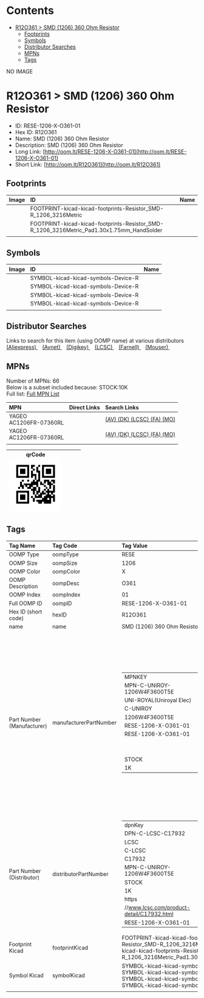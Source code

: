 



Contents
========

* [R12O361 > SMD (1206) 360 Ohm Resistor](#r12o361--smd-1206-360-ohm-resistor)
	* [Footprints](#footprints)
	* [Symbols](#symbols)
	* [Distributor Searches](#distributor-searches)
	* [MPNs](#mpns)
	* [Tags](#tags)
  
NO IMAGE  
# R12O361 > SMD (1206) 360 Ohm Resistor

- ID: RESE-1206-X-O361-01
- Hex ID: R12O361
- Name: SMD (1206) 360 Ohm Resistor
- Description: SMD (1206) 360 Ohm Resistor
- Long Link: [http://oom.lt/RESE-1206-X-O361-01](http://oom.lt/RESE-1206-X-O361-01)
- Short Link: [http://oom.lt/R12O361](http://oom.lt/R12O361)

## Footprints
  

|Image|ID|Name|
| :--- | :--- | :--- |
||FOOTPRINT-kicad-kicad-footprints-Resistor_SMD-R_1206_3216Metric||
||FOOTPRINT-kicad-kicad-footprints-Resistor_SMD-R_1206_3216Metric_Pad1.30x1.75mm_HandSolder||
||||

## Symbols
  

|Image|ID|Name|
| :--- | :--- | :--- |
|![]()|SYMBOL-kicad-kicad-symbols-Device-R||
|![]()|SYMBOL-kicad-kicad-symbols-Device-R||
|![]()|SYMBOL-kicad-kicad-symbols-Device-R||
|![]()|SYMBOL-kicad-kicad-symbols-Device-R||
||||

## Distributor Searches
  
Links to search for this item (using OOMP name) at various distributors  
[(Aliexpress) ](https://www.aliexpress.com/wholesale?SearchText=1117SMD+1206+360+Ohm+Resistor)&nbsp;&nbsp;&nbsp;[(Avnet) ](https://www.avnet.com/shop/us/search/SMD+1206+360+Ohm+Resistor)&nbsp;&nbsp;&nbsp;[(Digikey) ](https://www.digikey.co.uk/en/products/result?s=SMD+1206+360+Ohm+Resistor)&nbsp;&nbsp;&nbsp;[(LCSC) ](https://www.lcsc.com/search?q=SMD+1206+360+Ohm+Resistor)&nbsp;&nbsp;&nbsp;[(Farnell) ](https://uk.farnell.com/search?st=SMD+1206+360+Ohm+Resistor)&nbsp;&nbsp;&nbsp;[(Mouser) ](https://www.mouser.com/c/?q=SMD+1206+360+Ohm+Resistor)&nbsp;&nbsp;&nbsp;
## MPNs
  
Number of MPNs: 66<br>Below is a subset included because: STOCK:10K <br>Full list: [Full MPN List](MPNLIST.md)  

|MPN|Direct Links|Search Links|
| :--- | :--- | :--- |
|YAGEO<br>AC1206FR-07360RL||[(AV) ](https://www.avnet.com/shop/us/search/AC1206FR-07360RL)[(DK) ](https://www.digikey.co.uk/products/en?keywords=AC1206FR-07360RL)[(LCSC) ](https://www.lcsc.com/search?q=AC1206FR-07360RL)[(FA) ](https://uk.farnell.com/search?st=AC1206FR-07360RL)[(MO) ](https://www.mouser.com/c/?q=AC1206FR-07360RL)|
|YAGEO<br>AC1206FR-07360RL||[(AV) ](https://www.avnet.com/shop/us/search/AC1206FR-07360RL)[(DK) ](https://www.digikey.co.uk/products/en?keywords=AC1206FR-07360RL)[(LCSC) ](https://www.lcsc.com/search?q=AC1206FR-07360RL)[(FA) ](https://uk.farnell.com/search?st=AC1206FR-07360RL)[(MO) ](https://www.mouser.com/c/?q=AC1206FR-07360RL)|
||||
  

|qrCode<br>[![](https://raw.githubusercontent.com/oomlout/oomlout_OOMP_parts_V2/main/RESE/1206/X/O361/01/qrCode_140.png)](https://github.com/oomlout/oomlout_OOMP_parts_V2/tree/main/RESE/1206/X/O361/01/qrCode.png)||||
| :---: | :---: | :---: | :---: |

## Tags
  

|Tag Name|Tag Code|Tag Value|
| :--- | :--- | :--- |
|OOMP Type|oompType|RESE|
|OOMP Size|oompSize|1206|
|OOMP Color|oompColor|X|
|OOMP Description|oompDesc|O361|
|OOMP Index|oompIndex|01|
|Full OOMP ID|oompID|RESE-1206-X-O361-01|
|Hex ID (short code)|hexID|R12O361|
|name|name|SMD (1206) 360 Ohm Resistor|
|Part Number (Manufacturer)|manufacturerPartNumber|<table><tr><td>MPNKEY</td></tr><tr><td> MPN-C-UNIROY-1206W4F3600T5E</td><td> MANUFACTURER</td></tr><tr><td> UNI-ROYAL(Uniroyal Elec)</td><td> MANUCODE</td></tr><tr><td> C-UNIROY</td><td> MPN</td></tr><tr><td> 1206W4F3600T5E</td><td> OOMPIDPARTIAL</td></tr><tr><td> RESE-1206-X-O361-01</td><td> OOMPID</td></tr><tr><td> RESE-1206-X-O361-01</td><td> LINK</td></tr><tr><td> </td><td> DESCRIPTION</td></tr><tr><td> </td><td> TAGS</td></tr><tr><td> STOCK</td></tr><tr><td>1K</td></tr></table></td><td> <table><tr><td>MPNKEY</td></tr><tr><td> MPN-C-UNIROY-1206W4J0361T5E</td><td> MANUFACTURER</td></tr><tr><td> UNI-ROYAL(Uniroyal Elec)</td><td> MANUCODE</td></tr><tr><td> C-UNIROY</td><td> MPN</td></tr><tr><td> 1206W4J0361T5E</td><td> OOMPIDPARTIAL</td></tr><tr><td> RESE-1206-X-O361-01</td><td> OOMPID</td></tr><tr><td> RESE-1206-X-O361-01</td><td> LINK</td></tr><tr><td> </td><td> DESCRIPTION</td></tr><tr><td> </td><td> TAGS</td></tr><tr><td> STOCK</td></tr><tr><td>1K</td></tr></table></td><td> <table><tr><td>MPNKEY</td></tr><tr><td> MPN-C-LIZELE-CR1206J40361G</td><td> MANUFACTURER</td></tr><tr><td> LIZ Elec</td><td> MANUCODE</td></tr><tr><td> C-LIZELE</td><td> MPN</td></tr><tr><td> CR1206J40361G</td><td> OOMPIDPARTIAL</td></tr><tr><td> RESE-1206-X-O361-01</td><td> OOMPID</td></tr><tr><td> RESE-1206-X-O361-01</td><td> LINK</td></tr><tr><td> </td><td> DESCRIPTION</td></tr><tr><td> </td><td> TAGS</td></tr><tr><td> </td></tr></table></td><td> <table><tr><td>MPNKEY</td></tr><tr><td> MPN-C-RALEC-RTT063600FTP</td><td> MANUFACTURER</td></tr><tr><td> RALEC</td><td> MANUCODE</td></tr><tr><td> C-RALEC</td><td> MPN</td></tr><tr><td> RTT063600FTP</td><td> OOMPIDPARTIAL</td></tr><tr><td> RESE-1206-X-O361-01</td><td> OOMPID</td></tr><tr><td> RESE-1206-X-O361-01</td><td> LINK</td></tr><tr><td> </td><td> DESCRIPTION</td></tr><tr><td> </td><td> TAGS</td></tr><tr><td> </td></tr></table></td><td> <table><tr><td>MPNKEY</td></tr><tr><td> MPN-C-RALEC-RTT06361JTP</td><td> MANUFACTURER</td></tr><tr><td> RALEC</td><td> MANUCODE</td></tr><tr><td> C-RALEC</td><td> MPN</td></tr><tr><td> RTT06361JTP</td><td> OOMPIDPARTIAL</td></tr><tr><td> RESE-1206-X-O361-01</td><td> OOMPID</td></tr><tr><td> RESE-1206-X-O361-01</td><td> LINK</td></tr><tr><td> </td><td> DESCRIPTION</td></tr><tr><td> </td><td> TAGS</td></tr><tr><td> </td></tr></table></td><td> <table><tr><td>MPNKEY</td></tr><tr><td> MPN-C-YAGEO-RC1206FR-07360RL</td><td> MANUFACTURER</td></tr><tr><td> YAGEO</td><td> MANUCODE</td></tr><tr><td> C-YAGEO</td><td> MPN</td></tr><tr><td> RC1206FR-07360RL</td><td> OOMPIDPARTIAL</td></tr><tr><td> RESE-1206-X-O361-01</td><td> OOMPID</td></tr><tr><td> RESE-1206-X-O361-01</td><td> LINK</td></tr><tr><td> </td><td> DESCRIPTION</td></tr><tr><td> </td><td> TAGS</td></tr><tr><td> </td></tr></table></td><td> <table><tr><td>MPNKEY</td></tr><tr><td> MPN-C-WALSIN-WR12X3600FTL</td><td> MANUFACTURER</td></tr><tr><td> Walsin Tech Corp</td><td> MANUCODE</td></tr><tr><td> C-WALSIN</td><td> MPN</td></tr><tr><td> WR12X3600FTL</td><td> OOMPIDPARTIAL</td></tr><tr><td> RESE-1206-X-O361-01</td><td> OOMPID</td></tr><tr><td> RESE-1206-X-O361-01</td><td> LINK</td></tr><tr><td> </td><td> DESCRIPTION</td></tr><tr><td> </td><td> TAGS</td></tr><tr><td> </td></tr></table></td><td> <table><tr><td>MPNKEY</td></tr><tr><td> MPN-C-WALSIN-WR12X361JTL</td><td> MANUFACTURER</td></tr><tr><td> Walsin Tech Corp</td><td> MANUCODE</td></tr><tr><td> C-WALSIN</td><td> MPN</td></tr><tr><td> WR12X361JTL</td><td> OOMPIDPARTIAL</td></tr><tr><td> RESE-1206-X-O361-01</td><td> OOMPID</td></tr><tr><td> RESE-1206-X-O361-01</td><td> LINK</td></tr><tr><td> </td><td> DESCRIPTION</td></tr><tr><td> </td><td> TAGS</td></tr><tr><td> STOCK</td></tr><tr><td>1K</td></tr></table></td><td> <table><tr><td>MPNKEY</td></tr><tr><td> MPN-C-YAGEO-AC1206FR-07360RL</td><td> MANUFACTURER</td></tr><tr><td> YAGEO</td><td> MANUCODE</td></tr><tr><td> C-YAGEO</td><td> MPN</td></tr><tr><td> AC1206FR-07360RL</td><td> OOMPIDPARTIAL</td></tr><tr><td> RESE-1206-X-O361-01</td><td> OOMPID</td></tr><tr><td> RESE-1206-X-O361-01</td><td> LINK</td></tr><tr><td> </td><td> DESCRIPTION</td></tr><tr><td> </td><td> TAGS</td></tr><tr><td> STOCK</td></tr><tr><td>10K</td></tr></table></td><td> <table><tr><td>MPNKEY</td></tr><tr><td> MPN-C-YAGEO-AC1206JR-07360RL</td><td> MANUFACTURER</td></tr><tr><td> YAGEO</td><td> MANUCODE</td></tr><tr><td> C-YAGEO</td><td> MPN</td></tr><tr><td> AC1206JR-07360RL</td><td> OOMPIDPARTIAL</td></tr><tr><td> RESE-1206-X-O361-01</td><td> OOMPID</td></tr><tr><td> RESE-1206-X-O361-01</td><td> LINK</td></tr><tr><td> </td><td> DESCRIPTION</td></tr><tr><td> </td><td> TAGS</td></tr><tr><td> </td></tr></table></td><td> <table><tr><td>MPNKEY</td></tr><tr><td> MPN-C-YAGEO-RC1206JR-07360RL</td><td> MANUFACTURER</td></tr><tr><td> YAGEO</td><td> MANUCODE</td></tr><tr><td> C-YAGEO</td><td> MPN</td></tr><tr><td> RC1206JR-07360RL</td><td> OOMPIDPARTIAL</td></tr><tr><td> RESE-1206-X-O361-01</td><td> OOMPID</td></tr><tr><td> RESE-1206-X-O361-01</td><td> LINK</td></tr><tr><td> </td><td> DESCRIPTION</td></tr><tr><td> </td><td> TAGS</td></tr><tr><td> </td></tr></table></td><td> <table><tr><td>MPNKEY</td></tr><tr><td> MPN-C-FHGUAN-RS-06K3600FT</td><td> MANUFACTURER</td></tr><tr><td> FH (Guangdong Fenghua Advanced Tech)</td><td> MANUCODE</td></tr><tr><td> C-FHGUAN</td><td> MPN</td></tr><tr><td> RS-06K3600FT</td><td> OOMPIDPARTIAL</td></tr><tr><td> RESE-1206-X-O361-01</td><td> OOMPID</td></tr><tr><td> RESE-1206-X-O361-01</td><td> LINK</td></tr><tr><td> </td><td> DESCRIPTION</td></tr><tr><td> </td><td> TAGS</td></tr><tr><td> </td></tr></table></td><td> <table><tr><td>MPNKEY</td></tr><tr><td> MPN-C-FHGUAN-RS-06K361JT</td><td> MANUFACTURER</td></tr><tr><td> FH (Guangdong Fenghua Advanced Tech)</td><td> MANUCODE</td></tr><tr><td> C-FHGUAN</td><td> MPN</td></tr><tr><td> RS-06K361JT</td><td> OOMPIDPARTIAL</td></tr><tr><td> RESE-1206-X-O361-01</td><td> OOMPID</td></tr><tr><td> RESE-1206-X-O361-01</td><td> LINK</td></tr><tr><td> </td><td> DESCRIPTION</td></tr><tr><td> </td><td> TAGS</td></tr><tr><td> STOCK</td></tr><tr><td>1K</td></tr></table></td><td> <table><tr><td>MPNKEY</td></tr><tr><td> MPN-C-ROHMSE-MCR18EZPJ361</td><td> MANUFACTURER</td></tr><tr><td> ROHM Semicon</td><td> MANUCODE</td></tr><tr><td> C-ROHMSE</td><td> MPN</td></tr><tr><td> MCR18EZPJ361</td><td> OOMPIDPARTIAL</td></tr><tr><td> RESE-1206-X-O361-01</td><td> OOMPID</td></tr><tr><td> RESE-1206-X-O361-01</td><td> LINK</td></tr><tr><td> </td><td> DESCRIPTION</td></tr><tr><td> </td><td> TAGS</td></tr><tr><td> </td></tr></table></td><td> <table><tr><td>MPNKEY</td></tr><tr><td> MPN-C-RESIST-AECR1206F360RK9</td><td> MANUFACTURER</td></tr><tr><td> Resistor.Today</td><td> MANUCODE</td></tr><tr><td> C-RESIST</td><td> MPN</td></tr><tr><td> AECR1206F360RK9</td><td> OOMPIDPARTIAL</td></tr><tr><td> RESE-1206-X-O361-01</td><td> OOMPID</td></tr><tr><td> RESE-1206-X-O361-01</td><td> LINK</td></tr><tr><td> </td><td> DESCRIPTION</td></tr><tr><td> </td><td> TAGS</td></tr><tr><td> </td></tr></table></td><td> <table><tr><td>MPNKEY</td></tr><tr><td> MPN-C-TAITEC-RM12FTN3600</td><td> MANUFACTURER</td></tr><tr><td> TA-I Tech</td><td> MANUCODE</td></tr><tr><td> C-TAITEC</td><td> MPN</td></tr><tr><td> RM12FTN3600</td><td> OOMPIDPARTIAL</td></tr><tr><td> RESE-1206-X-O361-01</td><td> OOMPID</td></tr><tr><td> RESE-1206-X-O361-01</td><td> LINK</td></tr><tr><td> </td><td> DESCRIPTION</td></tr><tr><td> </td><td> TAGS</td></tr><tr><td> STOCK</td></tr><tr><td>1K</td></tr></table></td><td> <table><tr><td>MPNKEY</td></tr><tr><td> MPN-C-KOASPE-RK73H2BTTD3600F</td><td> MANUFACTURER</td></tr><tr><td> KOA Speer Elec</td><td> MANUCODE</td></tr><tr><td> C-KOASPE</td><td> MPN</td></tr><tr><td> RK73H2BTTD3600F</td><td> OOMPIDPARTIAL</td></tr><tr><td> RESE-1206-X-O361-01</td><td> OOMPID</td></tr><tr><td> RESE-1206-X-O361-01</td><td> LINK</td></tr><tr><td> </td><td> DESCRIPTION</td></tr><tr><td> </td><td> TAGS</td></tr><tr><td> </td></tr></table></td><td> <table><tr><td>MPNKEY</td></tr><tr><td> MPN-C-EVEROH-CR1206J360RP05Z</td><td> MANUFACTURER</td></tr><tr><td> Ever Ohms Tech</td><td> MANUCODE</td></tr><tr><td> C-EVEROH</td><td> MPN</td></tr><tr><td> CR1206J360RP05Z</td><td> OOMPIDPARTIAL</td></tr><tr><td> RESE-1206-X-O361-01</td><td> OOMPID</td></tr><tr><td> RESE-1206-X-O361-01</td><td> LINK</td></tr><tr><td> </td><td> DESCRIPTION</td></tr><tr><td> </td><td> TAGS</td></tr><tr><td> </td></tr></table></td><td> <table><tr><td>MPNKEY</td></tr><tr><td> MPN-C-UNIROY-AS0606J0361T5E</td><td> MANUFACTURER</td></tr><tr><td> UNI-ROYAL(Uniroyal Elec)</td><td> MANUCODE</td></tr><tr><td> C-UNIROY</td><td> MPN</td></tr><tr><td> AS0606J0361T5E</td><td> OOMPIDPARTIAL</td></tr><tr><td> RESE-1206-X-O361-01</td><td> OOMPID</td></tr><tr><td> RESE-1206-X-O361-01</td><td> LINK</td></tr><tr><td> </td><td> DESCRIPTION</td></tr><tr><td> </td><td> TAGS</td></tr><tr><td> </td></tr></table></td><td> <table><tr><td>MPNKEY</td></tr><tr><td> MPN-C-UNIROY-CQ06W4F3600T5E</td><td> MANUFACTURER</td></tr><tr><td> UNI-ROYAL(Uniroyal Elec)</td><td> MANUCODE</td></tr><tr><td> C-UNIROY</td><td> MPN</td></tr><tr><td> CQ06W4F3600T5E</td><td> OOMPIDPARTIAL</td></tr><tr><td> RESE-1206-X-O361-01</td><td> OOMPID</td></tr><tr><td> RESE-1206-X-O361-01</td><td> LINK</td></tr><tr><td> </td><td> DESCRIPTION</td></tr><tr><td> </td><td> TAGS</td></tr><tr><td> </td></tr></table></td><td> <table><tr><td>MPNKEY</td></tr><tr><td> MPN-C-PANASO-ERJ-U08F3600V</td><td> MANUFACTURER</td></tr><tr><td> PANASONIC</td><td> MANUCODE</td></tr><tr><td> C-PANASO</td><td> MPN</td></tr><tr><td> ERJ-U08F3600V</td><td> OOMPIDPARTIAL</td></tr><tr><td> RESE-1206-X-O361-01</td><td> OOMPID</td></tr><tr><td> RESE-1206-X-O361-01</td><td> LINK</td></tr><tr><td> </td><td> DESCRIPTION</td></tr><tr><td> </td><td> TAGS</td></tr><tr><td> </td></tr></table></td><td> <table><tr><td>MPNKEY</td></tr><tr><td> MPN-C-SUSUMU-HRG3216P-3600-D-T5</td><td> MANUFACTURER</td></tr><tr><td> SUSUMU</td><td> MANUCODE</td></tr><tr><td> C-SUSUMU</td><td> MPN</td></tr><tr><td> HRG3216P-3600-D-T5</td><td> OOMPIDPARTIAL</td></tr><tr><td> RESE-1206-X-O361-01</td><td> OOMPID</td></tr><tr><td> RESE-1206-X-O361-01</td><td> LINK</td></tr><tr><td> </td><td> DESCRIPTION</td></tr><tr><td> </td><td> TAGS</td></tr><tr><td> </td></tr></table></td><td> <table><tr><td>MPNKEY</td></tr><tr><td> MPN-C-SUSUMU-RG3216N-3600-B-T5</td><td> MANUFACTURER</td></tr><tr><td> SUSUMU</td><td> MANUCODE</td></tr><tr><td> C-SUSUMU</td><td> MPN</td></tr><tr><td> RG3216N-3600-B-T5</td><td> OOMPIDPARTIAL</td></tr><tr><td> RESE-1206-X-O361-01</td><td> OOMPID</td></tr><tr><td> RESE-1206-X-O361-01</td><td> LINK</td></tr><tr><td> </td><td> DESCRIPTION</td></tr><tr><td> </td><td> TAGS</td></tr><tr><td> </td></tr></table></td><td> <table><tr><td>MPNKEY</td></tr><tr><td> MPN-C-VISHAY-TNPW1206360RBEEN</td><td> MANUFACTURER</td></tr><tr><td> Vishay Intertech</td><td> MANUCODE</td></tr><tr><td> C-VISHAY</td><td> MPN</td></tr><tr><td> TNPW1206360RBEEN</td><td> OOMPIDPARTIAL</td></tr><tr><td> RESE-1206-X-O361-01</td><td> OOMPID</td></tr><tr><td> RESE-1206-X-O361-01</td><td> LINK</td></tr><tr><td> </td><td> DESCRIPTION</td></tr><tr><td> </td><td> TAGS</td></tr><tr><td> </td></tr></table></td><td> <table><tr><td>MPNKEY</td></tr><tr><td> MPN-C-PANASO-ERA-8AEB361V</td><td> MANUFACTURER</td></tr><tr><td> PANASONIC</td><td> MANUCODE</td></tr><tr><td> C-PANASO</td><td> MPN</td></tr><tr><td> ERA-8AEB361V</td><td> OOMPIDPARTIAL</td></tr><tr><td> RESE-1206-X-O361-01</td><td> OOMPID</td></tr><tr><td> RESE-1206-X-O361-01</td><td> LINK</td></tr><tr><td> </td><td> DESCRIPTION</td></tr><tr><td> </td><td> TAGS</td></tr><tr><td> </td></tr></table></td><td> <table><tr><td>MPNKEY</td></tr><tr><td> MPN-C-PANASO-ERJP08J361V</td><td> MANUFACTURER</td></tr><tr><td> PANASONIC</td><td> MANUCODE</td></tr><tr><td> C-PANASO</td><td> MPN</td></tr><tr><td> ERJP08J361V</td><td> OOMPIDPARTIAL</td></tr><tr><td> RESE-1206-X-O361-01</td><td> OOMPID</td></tr><tr><td> RESE-1206-X-O361-01</td><td> LINK</td></tr><tr><td> </td><td> DESCRIPTION</td></tr><tr><td> </td><td> TAGS</td></tr><tr><td> </td></tr></table></td><td> <table><tr><td>MPNKEY</td></tr><tr><td> MPN-C-ROHMSE-KTR18EZPF3600</td><td> MANUFACTURER</td></tr><tr><td> ROHM Semicon</td><td> MANUCODE</td></tr><tr><td> C-ROHMSE</td><td> MPN</td></tr><tr><td> KTR18EZPF3600</td><td> OOMPIDPARTIAL</td></tr><tr><td> RESE-1206-X-O361-01</td><td> OOMPID</td></tr><tr><td> RESE-1206-X-O361-01</td><td> LINK</td></tr><tr><td> </td><td> DESCRIPTION</td></tr><tr><td> </td><td> TAGS</td></tr><tr><td> </td></tr></table></td><td> <table><tr><td>MPNKEY</td></tr><tr><td> MPN-C-VISHAY-CRCW1206360RFKEAHP</td><td> MANUFACTURER</td></tr><tr><td> Vishay Intertech</td><td> MANUCODE</td></tr><tr><td> C-VISHAY</td><td> MPN</td></tr><tr><td> CRCW1206360RFKEAHP</td><td> OOMPIDPARTIAL</td></tr><tr><td> RESE-1206-X-O361-01</td><td> OOMPID</td></tr><tr><td> RESE-1206-X-O361-01</td><td> LINK</td></tr><tr><td> </td><td> DESCRIPTION</td></tr><tr><td> </td><td> TAGS</td></tr><tr><td> </td></tr></table></td><td> <table><tr><td>MPNKEY</td></tr><tr><td> MPN-C-TECONN-CRG1206F360R</td><td> MANUFACTURER</td></tr><tr><td> TE Connectivity</td><td> MANUCODE</td></tr><tr><td> C-TECONN</td><td> MPN</td></tr><tr><td> CRG1206F360R</td><td> OOMPIDPARTIAL</td></tr><tr><td> RESE-1206-X-O361-01</td><td> OOMPID</td></tr><tr><td> RESE-1206-X-O361-01</td><td> LINK</td></tr><tr><td> </td><td> DESCRIPTION</td></tr><tr><td> </td><td> TAGS</td></tr><tr><td> </td></tr></table></td><td> <table><tr><td>MPNKEY</td></tr><tr><td> MPN-C-TECONN-CRGH1206J360R</td><td> MANUFACTURER</td></tr><tr><td> TE Connectivity</td><td> MANUCODE</td></tr><tr><td> C-TECONN</td><td> MPN</td></tr><tr><td> CRGH1206J360R</td><td> OOMPIDPARTIAL</td></tr><tr><td> RESE-1206-X-O361-01</td><td> OOMPID</td></tr><tr><td> RESE-1206-X-O361-01</td><td> LINK</td></tr><tr><td> </td><td> DESCRIPTION</td></tr><tr><td> </td><td> TAGS</td></tr><tr><td> </td></tr></table></td><td> <table><tr><td>MPNKEY</td></tr><tr><td> MPN-C-ROHMSE-KTR18EZPJ361</td><td> MANUFACTURER</td></tr><tr><td> ROHM Semicon</td><td> MANUCODE</td></tr><tr><td> C-ROHMSE</td><td> MPN</td></tr><tr><td> KTR18EZPJ361</td><td> OOMPIDPARTIAL</td></tr><tr><td> RESE-1206-X-O361-01</td><td> OOMPID</td></tr><tr><td> RESE-1206-X-O361-01</td><td> LINK</td></tr><tr><td> </td><td> DESCRIPTION</td></tr><tr><td> </td><td> TAGS</td></tr><tr><td> </td></tr></table></td><td> <table><tr><td>MPNKEY</td></tr><tr><td> MPN-C-YAGEO-RT1206FRD07360RL</td><td> MANUFACTURER</td></tr><tr><td> YAGEO</td><td> MANUCODE</td></tr><tr><td> C-YAGEO</td><td> MPN</td></tr><tr><td> RT1206FRD07360RL</td><td> OOMPIDPARTIAL</td></tr><tr><td> RESE-1206-X-O361-01</td><td> OOMPID</td></tr><tr><td> RESE-1206-X-O361-01</td><td> LINK</td></tr><tr><td> </td><td> DESCRIPTION</td></tr><tr><td> </td><td> TAGS</td></tr><tr><td> </td></tr></table></td><td> <table><tr><td>MPNKEY</td></tr><tr><td> MPN-C-PANASO-ERJ-S08J361V</td><td> MANUFACTURER</td></tr><tr><td> PANASONIC</td><td> MANUCODE</td></tr><tr><td> C-PANASO</td><td> MPN</td></tr><tr><td> ERJ-S08J361V</td><td> OOMPIDPARTIAL</td></tr><tr><td> RESE-1206-X-O361-01</td><td> OOMPID</td></tr><tr><td> RESE-1206-X-O361-01</td><td> LINK</td></tr><tr><td> </td><td> DESCRIPTION</td></tr><tr><td> </td><td> TAGS</td></tr><tr><td> </td></tr></table></td><td> <table><tr><td>MPNKEY</td></tr><tr><td> MPN-C-UNIROY-1206W4F3600T5E</td><td> MANUFACTURER</td></tr><tr><td> UNI-ROYAL(Uniroyal Elec)</td><td> MANUCODE</td></tr><tr><td> C-UNIROY</td><td> MPN</td></tr><tr><td> 1206W4F3600T5E</td><td> OOMPIDPARTIAL</td></tr><tr><td> RESE-1206-X-O361-01</td><td> OOMPID</td></tr><tr><td> RESE-1206-X-O361-01</td><td> LINK</td></tr><tr><td> </td><td> DESCRIPTION</td></tr><tr><td> </td><td> TAGS</td></tr><tr><td> STOCK</td></tr><tr><td>1K</td></tr></table></td><td> <table><tr><td>MPNKEY</td></tr><tr><td> MPN-C-UNIROY-1206W4J0361T5E</td><td> MANUFACTURER</td></tr><tr><td> UNI-ROYAL(Uniroyal Elec)</td><td> MANUCODE</td></tr><tr><td> C-UNIROY</td><td> MPN</td></tr><tr><td> 1206W4J0361T5E</td><td> OOMPIDPARTIAL</td></tr><tr><td> RESE-1206-X-O361-01</td><td> OOMPID</td></tr><tr><td> RESE-1206-X-O361-01</td><td> LINK</td></tr><tr><td> </td><td> DESCRIPTION</td></tr><tr><td> </td><td> TAGS</td></tr><tr><td> STOCK</td></tr><tr><td>1K</td></tr></table></td><td> <table><tr><td>MPNKEY</td></tr><tr><td> MPN-C-LIZELE-CR1206J40361G</td><td> MANUFACTURER</td></tr><tr><td> LIZ Elec</td><td> MANUCODE</td></tr><tr><td> C-LIZELE</td><td> MPN</td></tr><tr><td> CR1206J40361G</td><td> OOMPIDPARTIAL</td></tr><tr><td> RESE-1206-X-O361-01</td><td> OOMPID</td></tr><tr><td> RESE-1206-X-O361-01</td><td> LINK</td></tr><tr><td> </td><td> DESCRIPTION</td></tr><tr><td> </td><td> TAGS</td></tr><tr><td> </td></tr></table></td><td> <table><tr><td>MPNKEY</td></tr><tr><td> MPN-C-RALEC-RTT063600FTP</td><td> MANUFACTURER</td></tr><tr><td> RALEC</td><td> MANUCODE</td></tr><tr><td> C-RALEC</td><td> MPN</td></tr><tr><td> RTT063600FTP</td><td> OOMPIDPARTIAL</td></tr><tr><td> RESE-1206-X-O361-01</td><td> OOMPID</td></tr><tr><td> RESE-1206-X-O361-01</td><td> LINK</td></tr><tr><td> </td><td> DESCRIPTION</td></tr><tr><td> </td><td> TAGS</td></tr><tr><td> </td></tr></table></td><td> <table><tr><td>MPNKEY</td></tr><tr><td> MPN-C-RALEC-RTT06361JTP</td><td> MANUFACTURER</td></tr><tr><td> RALEC</td><td> MANUCODE</td></tr><tr><td> C-RALEC</td><td> MPN</td></tr><tr><td> RTT06361JTP</td><td> OOMPIDPARTIAL</td></tr><tr><td> RESE-1206-X-O361-01</td><td> OOMPID</td></tr><tr><td> RESE-1206-X-O361-01</td><td> LINK</td></tr><tr><td> </td><td> DESCRIPTION</td></tr><tr><td> </td><td> TAGS</td></tr><tr><td> </td></tr></table></td><td> <table><tr><td>MPNKEY</td></tr><tr><td> MPN-C-YAGEO-RC1206FR-07360RL</td><td> MANUFACTURER</td></tr><tr><td> YAGEO</td><td> MANUCODE</td></tr><tr><td> C-YAGEO</td><td> MPN</td></tr><tr><td> RC1206FR-07360RL</td><td> OOMPIDPARTIAL</td></tr><tr><td> RESE-1206-X-O361-01</td><td> OOMPID</td></tr><tr><td> RESE-1206-X-O361-01</td><td> LINK</td></tr><tr><td> </td><td> DESCRIPTION</td></tr><tr><td> </td><td> TAGS</td></tr><tr><td> </td></tr></table></td><td> <table><tr><td>MPNKEY</td></tr><tr><td> MPN-C-WALSIN-WR12X3600FTL</td><td> MANUFACTURER</td></tr><tr><td> Walsin Tech Corp</td><td> MANUCODE</td></tr><tr><td> C-WALSIN</td><td> MPN</td></tr><tr><td> WR12X3600FTL</td><td> OOMPIDPARTIAL</td></tr><tr><td> RESE-1206-X-O361-01</td><td> OOMPID</td></tr><tr><td> RESE-1206-X-O361-01</td><td> LINK</td></tr><tr><td> </td><td> DESCRIPTION</td></tr><tr><td> </td><td> TAGS</td></tr><tr><td> </td></tr></table></td><td> <table><tr><td>MPNKEY</td></tr><tr><td> MPN-C-WALSIN-WR12X361JTL</td><td> MANUFACTURER</td></tr><tr><td> Walsin Tech Corp</td><td> MANUCODE</td></tr><tr><td> C-WALSIN</td><td> MPN</td></tr><tr><td> WR12X361JTL</td><td> OOMPIDPARTIAL</td></tr><tr><td> RESE-1206-X-O361-01</td><td> OOMPID</td></tr><tr><td> RESE-1206-X-O361-01</td><td> LINK</td></tr><tr><td> </td><td> DESCRIPTION</td></tr><tr><td> </td><td> TAGS</td></tr><tr><td> STOCK</td></tr><tr><td>1K</td></tr></table></td><td> <table><tr><td>MPNKEY</td></tr><tr><td> MPN-C-YAGEO-AC1206FR-07360RL</td><td> MANUFACTURER</td></tr><tr><td> YAGEO</td><td> MANUCODE</td></tr><tr><td> C-YAGEO</td><td> MPN</td></tr><tr><td> AC1206FR-07360RL</td><td> OOMPIDPARTIAL</td></tr><tr><td> RESE-1206-X-O361-01</td><td> OOMPID</td></tr><tr><td> RESE-1206-X-O361-01</td><td> LINK</td></tr><tr><td> </td><td> DESCRIPTION</td></tr><tr><td> </td><td> TAGS</td></tr><tr><td> STOCK</td></tr><tr><td>10K</td></tr></table></td><td> <table><tr><td>MPNKEY</td></tr><tr><td> MPN-C-YAGEO-AC1206JR-07360RL</td><td> MANUFACTURER</td></tr><tr><td> YAGEO</td><td> MANUCODE</td></tr><tr><td> C-YAGEO</td><td> MPN</td></tr><tr><td> AC1206JR-07360RL</td><td> OOMPIDPARTIAL</td></tr><tr><td> RESE-1206-X-O361-01</td><td> OOMPID</td></tr><tr><td> RESE-1206-X-O361-01</td><td> LINK</td></tr><tr><td> </td><td> DESCRIPTION</td></tr><tr><td> </td><td> TAGS</td></tr><tr><td> </td></tr></table></td><td> <table><tr><td>MPNKEY</td></tr><tr><td> MPN-C-YAGEO-RC1206JR-07360RL</td><td> MANUFACTURER</td></tr><tr><td> YAGEO</td><td> MANUCODE</td></tr><tr><td> C-YAGEO</td><td> MPN</td></tr><tr><td> RC1206JR-07360RL</td><td> OOMPIDPARTIAL</td></tr><tr><td> RESE-1206-X-O361-01</td><td> OOMPID</td></tr><tr><td> RESE-1206-X-O361-01</td><td> LINK</td></tr><tr><td> </td><td> DESCRIPTION</td></tr><tr><td> </td><td> TAGS</td></tr><tr><td> </td></tr></table></td><td> <table><tr><td>MPNKEY</td></tr><tr><td> MPN-C-FHGUAN-RS-06K3600FT</td><td> MANUFACTURER</td></tr><tr><td> FH (Guangdong Fenghua Advanced Tech)</td><td> MANUCODE</td></tr><tr><td> C-FHGUAN</td><td> MPN</td></tr><tr><td> RS-06K3600FT</td><td> OOMPIDPARTIAL</td></tr><tr><td> RESE-1206-X-O361-01</td><td> OOMPID</td></tr><tr><td> RESE-1206-X-O361-01</td><td> LINK</td></tr><tr><td> </td><td> DESCRIPTION</td></tr><tr><td> </td><td> TAGS</td></tr><tr><td> </td></tr></table></td><td> <table><tr><td>MPNKEY</td></tr><tr><td> MPN-C-FHGUAN-RS-06K361JT</td><td> MANUFACTURER</td></tr><tr><td> FH (Guangdong Fenghua Advanced Tech)</td><td> MANUCODE</td></tr><tr><td> C-FHGUAN</td><td> MPN</td></tr><tr><td> RS-06K361JT</td><td> OOMPIDPARTIAL</td></tr><tr><td> RESE-1206-X-O361-01</td><td> OOMPID</td></tr><tr><td> RESE-1206-X-O361-01</td><td> LINK</td></tr><tr><td> </td><td> DESCRIPTION</td></tr><tr><td> </td><td> TAGS</td></tr><tr><td> STOCK</td></tr><tr><td>1K</td></tr></table></td><td> <table><tr><td>MPNKEY</td></tr><tr><td> MPN-C-ROHMSE-MCR18EZPJ361</td><td> MANUFACTURER</td></tr><tr><td> ROHM Semicon</td><td> MANUCODE</td></tr><tr><td> C-ROHMSE</td><td> MPN</td></tr><tr><td> MCR18EZPJ361</td><td> OOMPIDPARTIAL</td></tr><tr><td> RESE-1206-X-O361-01</td><td> OOMPID</td></tr><tr><td> RESE-1206-X-O361-01</td><td> LINK</td></tr><tr><td> </td><td> DESCRIPTION</td></tr><tr><td> </td><td> TAGS</td></tr><tr><td> </td></tr></table></td><td> <table><tr><td>MPNKEY</td></tr><tr><td> MPN-C-RESIST-AECR1206F360RK9</td><td> MANUFACTURER</td></tr><tr><td> Resistor.Today</td><td> MANUCODE</td></tr><tr><td> C-RESIST</td><td> MPN</td></tr><tr><td> AECR1206F360RK9</td><td> OOMPIDPARTIAL</td></tr><tr><td> RESE-1206-X-O361-01</td><td> OOMPID</td></tr><tr><td> RESE-1206-X-O361-01</td><td> LINK</td></tr><tr><td> </td><td> DESCRIPTION</td></tr><tr><td> </td><td> TAGS</td></tr><tr><td> </td></tr></table></td><td> <table><tr><td>MPNKEY</td></tr><tr><td> MPN-C-TAITEC-RM12FTN3600</td><td> MANUFACTURER</td></tr><tr><td> TA-I Tech</td><td> MANUCODE</td></tr><tr><td> C-TAITEC</td><td> MPN</td></tr><tr><td> RM12FTN3600</td><td> OOMPIDPARTIAL</td></tr><tr><td> RESE-1206-X-O361-01</td><td> OOMPID</td></tr><tr><td> RESE-1206-X-O361-01</td><td> LINK</td></tr><tr><td> </td><td> DESCRIPTION</td></tr><tr><td> </td><td> TAGS</td></tr><tr><td> STOCK</td></tr><tr><td>1K</td></tr></table></td><td> <table><tr><td>MPNKEY</td></tr><tr><td> MPN-C-KOASPE-RK73H2BTTD3600F</td><td> MANUFACTURER</td></tr><tr><td> KOA Speer Elec</td><td> MANUCODE</td></tr><tr><td> C-KOASPE</td><td> MPN</td></tr><tr><td> RK73H2BTTD3600F</td><td> OOMPIDPARTIAL</td></tr><tr><td> RESE-1206-X-O361-01</td><td> OOMPID</td></tr><tr><td> RESE-1206-X-O361-01</td><td> LINK</td></tr><tr><td> </td><td> DESCRIPTION</td></tr><tr><td> </td><td> TAGS</td></tr><tr><td> </td></tr></table></td><td> <table><tr><td>MPNKEY</td></tr><tr><td> MPN-C-EVEROH-CR1206J360RP05Z</td><td> MANUFACTURER</td></tr><tr><td> Ever Ohms Tech</td><td> MANUCODE</td></tr><tr><td> C-EVEROH</td><td> MPN</td></tr><tr><td> CR1206J360RP05Z</td><td> OOMPIDPARTIAL</td></tr><tr><td> RESE-1206-X-O361-01</td><td> OOMPID</td></tr><tr><td> RESE-1206-X-O361-01</td><td> LINK</td></tr><tr><td> </td><td> DESCRIPTION</td></tr><tr><td> </td><td> TAGS</td></tr><tr><td> </td></tr></table></td><td> <table><tr><td>MPNKEY</td></tr><tr><td> MPN-C-UNIROY-AS0606J0361T5E</td><td> MANUFACTURER</td></tr><tr><td> UNI-ROYAL(Uniroyal Elec)</td><td> MANUCODE</td></tr><tr><td> C-UNIROY</td><td> MPN</td></tr><tr><td> AS0606J0361T5E</td><td> OOMPIDPARTIAL</td></tr><tr><td> RESE-1206-X-O361-01</td><td> OOMPID</td></tr><tr><td> RESE-1206-X-O361-01</td><td> LINK</td></tr><tr><td> </td><td> DESCRIPTION</td></tr><tr><td> </td><td> TAGS</td></tr><tr><td> </td></tr></table></td><td> <table><tr><td>MPNKEY</td></tr><tr><td> MPN-C-UNIROY-CQ06W4F3600T5E</td><td> MANUFACTURER</td></tr><tr><td> UNI-ROYAL(Uniroyal Elec)</td><td> MANUCODE</td></tr><tr><td> C-UNIROY</td><td> MPN</td></tr><tr><td> CQ06W4F3600T5E</td><td> OOMPIDPARTIAL</td></tr><tr><td> RESE-1206-X-O361-01</td><td> OOMPID</td></tr><tr><td> RESE-1206-X-O361-01</td><td> LINK</td></tr><tr><td> </td><td> DESCRIPTION</td></tr><tr><td> </td><td> TAGS</td></tr><tr><td> </td></tr></table></td><td> <table><tr><td>MPNKEY</td></tr><tr><td> MPN-C-PANASO-ERJ-U08F3600V</td><td> MANUFACTURER</td></tr><tr><td> PANASONIC</td><td> MANUCODE</td></tr><tr><td> C-PANASO</td><td> MPN</td></tr><tr><td> ERJ-U08F3600V</td><td> OOMPIDPARTIAL</td></tr><tr><td> RESE-1206-X-O361-01</td><td> OOMPID</td></tr><tr><td> RESE-1206-X-O361-01</td><td> LINK</td></tr><tr><td> </td><td> DESCRIPTION</td></tr><tr><td> </td><td> TAGS</td></tr><tr><td> </td></tr></table></td><td> <table><tr><td>MPNKEY</td></tr><tr><td> MPN-C-SUSUMU-HRG3216P-3600-D-T5</td><td> MANUFACTURER</td></tr><tr><td> SUSUMU</td><td> MANUCODE</td></tr><tr><td> C-SUSUMU</td><td> MPN</td></tr><tr><td> HRG3216P-3600-D-T5</td><td> OOMPIDPARTIAL</td></tr><tr><td> RESE-1206-X-O361-01</td><td> OOMPID</td></tr><tr><td> RESE-1206-X-O361-01</td><td> LINK</td></tr><tr><td> </td><td> DESCRIPTION</td></tr><tr><td> </td><td> TAGS</td></tr><tr><td> </td></tr></table></td><td> <table><tr><td>MPNKEY</td></tr><tr><td> MPN-C-SUSUMU-RG3216N-3600-B-T5</td><td> MANUFACTURER</td></tr><tr><td> SUSUMU</td><td> MANUCODE</td></tr><tr><td> C-SUSUMU</td><td> MPN</td></tr><tr><td> RG3216N-3600-B-T5</td><td> OOMPIDPARTIAL</td></tr><tr><td> RESE-1206-X-O361-01</td><td> OOMPID</td></tr><tr><td> RESE-1206-X-O361-01</td><td> LINK</td></tr><tr><td> </td><td> DESCRIPTION</td></tr><tr><td> </td><td> TAGS</td></tr><tr><td> </td></tr></table></td><td> <table><tr><td>MPNKEY</td></tr><tr><td> MPN-C-VISHAY-TNPW1206360RBEEN</td><td> MANUFACTURER</td></tr><tr><td> Vishay Intertech</td><td> MANUCODE</td></tr><tr><td> C-VISHAY</td><td> MPN</td></tr><tr><td> TNPW1206360RBEEN</td><td> OOMPIDPARTIAL</td></tr><tr><td> RESE-1206-X-O361-01</td><td> OOMPID</td></tr><tr><td> RESE-1206-X-O361-01</td><td> LINK</td></tr><tr><td> </td><td> DESCRIPTION</td></tr><tr><td> </td><td> TAGS</td></tr><tr><td> </td></tr></table></td><td> <table><tr><td>MPNKEY</td></tr><tr><td> MPN-C-PANASO-ERA-8AEB361V</td><td> MANUFACTURER</td></tr><tr><td> PANASONIC</td><td> MANUCODE</td></tr><tr><td> C-PANASO</td><td> MPN</td></tr><tr><td> ERA-8AEB361V</td><td> OOMPIDPARTIAL</td></tr><tr><td> RESE-1206-X-O361-01</td><td> OOMPID</td></tr><tr><td> RESE-1206-X-O361-01</td><td> LINK</td></tr><tr><td> </td><td> DESCRIPTION</td></tr><tr><td> </td><td> TAGS</td></tr><tr><td> </td></tr></table></td><td> <table><tr><td>MPNKEY</td></tr><tr><td> MPN-C-PANASO-ERJP08J361V</td><td> MANUFACTURER</td></tr><tr><td> PANASONIC</td><td> MANUCODE</td></tr><tr><td> C-PANASO</td><td> MPN</td></tr><tr><td> ERJP08J361V</td><td> OOMPIDPARTIAL</td></tr><tr><td> RESE-1206-X-O361-01</td><td> OOMPID</td></tr><tr><td> RESE-1206-X-O361-01</td><td> LINK</td></tr><tr><td> </td><td> DESCRIPTION</td></tr><tr><td> </td><td> TAGS</td></tr><tr><td> </td></tr></table></td><td> <table><tr><td>MPNKEY</td></tr><tr><td> MPN-C-ROHMSE-KTR18EZPF3600</td><td> MANUFACTURER</td></tr><tr><td> ROHM Semicon</td><td> MANUCODE</td></tr><tr><td> C-ROHMSE</td><td> MPN</td></tr><tr><td> KTR18EZPF3600</td><td> OOMPIDPARTIAL</td></tr><tr><td> RESE-1206-X-O361-01</td><td> OOMPID</td></tr><tr><td> RESE-1206-X-O361-01</td><td> LINK</td></tr><tr><td> </td><td> DESCRIPTION</td></tr><tr><td> </td><td> TAGS</td></tr><tr><td> </td></tr></table></td><td> <table><tr><td>MPNKEY</td></tr><tr><td> MPN-C-VISHAY-CRCW1206360RFKEAHP</td><td> MANUFACTURER</td></tr><tr><td> Vishay Intertech</td><td> MANUCODE</td></tr><tr><td> C-VISHAY</td><td> MPN</td></tr><tr><td> CRCW1206360RFKEAHP</td><td> OOMPIDPARTIAL</td></tr><tr><td> RESE-1206-X-O361-01</td><td> OOMPID</td></tr><tr><td> RESE-1206-X-O361-01</td><td> LINK</td></tr><tr><td> </td><td> DESCRIPTION</td></tr><tr><td> </td><td> TAGS</td></tr><tr><td> </td></tr></table></td><td> <table><tr><td>MPNKEY</td></tr><tr><td> MPN-C-TECONN-CRG1206F360R</td><td> MANUFACTURER</td></tr><tr><td> TE Connectivity</td><td> MANUCODE</td></tr><tr><td> C-TECONN</td><td> MPN</td></tr><tr><td> CRG1206F360R</td><td> OOMPIDPARTIAL</td></tr><tr><td> RESE-1206-X-O361-01</td><td> OOMPID</td></tr><tr><td> RESE-1206-X-O361-01</td><td> LINK</td></tr><tr><td> </td><td> DESCRIPTION</td></tr><tr><td> </td><td> TAGS</td></tr><tr><td> </td></tr></table></td><td> <table><tr><td>MPNKEY</td></tr><tr><td> MPN-C-TECONN-CRGH1206J360R</td><td> MANUFACTURER</td></tr><tr><td> TE Connectivity</td><td> MANUCODE</td></tr><tr><td> C-TECONN</td><td> MPN</td></tr><tr><td> CRGH1206J360R</td><td> OOMPIDPARTIAL</td></tr><tr><td> RESE-1206-X-O361-01</td><td> OOMPID</td></tr><tr><td> RESE-1206-X-O361-01</td><td> LINK</td></tr><tr><td> </td><td> DESCRIPTION</td></tr><tr><td> </td><td> TAGS</td></tr><tr><td> </td></tr></table></td><td> <table><tr><td>MPNKEY</td></tr><tr><td> MPN-C-ROHMSE-KTR18EZPJ361</td><td> MANUFACTURER</td></tr><tr><td> ROHM Semicon</td><td> MANUCODE</td></tr><tr><td> C-ROHMSE</td><td> MPN</td></tr><tr><td> KTR18EZPJ361</td><td> OOMPIDPARTIAL</td></tr><tr><td> RESE-1206-X-O361-01</td><td> OOMPID</td></tr><tr><td> RESE-1206-X-O361-01</td><td> LINK</td></tr><tr><td> </td><td> DESCRIPTION</td></tr><tr><td> </td><td> TAGS</td></tr><tr><td> </td></tr></table></td><td> <table><tr><td>MPNKEY</td></tr><tr><td> MPN-C-YAGEO-RT1206FRD07360RL</td><td> MANUFACTURER</td></tr><tr><td> YAGEO</td><td> MANUCODE</td></tr><tr><td> C-YAGEO</td><td> MPN</td></tr><tr><td> RT1206FRD07360RL</td><td> OOMPIDPARTIAL</td></tr><tr><td> RESE-1206-X-O361-01</td><td> OOMPID</td></tr><tr><td> RESE-1206-X-O361-01</td><td> LINK</td></tr><tr><td> </td><td> DESCRIPTION</td></tr><tr><td> </td><td> TAGS</td></tr><tr><td> </td></tr></table></td><td> <table><tr><td>MPNKEY</td></tr><tr><td> MPN-C-PANASO-ERJ-S08J361V</td><td> MANUFACTURER</td></tr><tr><td> PANASONIC</td><td> MANUCODE</td></tr><tr><td> C-PANASO</td><td> MPN</td></tr><tr><td> ERJ-S08J361V</td><td> OOMPIDPARTIAL</td></tr><tr><td> RESE-1206-X-O361-01</td><td> OOMPID</td></tr><tr><td> RESE-1206-X-O361-01</td><td> LINK</td></tr><tr><td> </td><td> DESCRIPTION</td></tr><tr><td> </td><td> TAGS</td></tr><tr><td> </td></tr></table>|
|Part Number (Distributor)|distributorPartNumber|<table><tr><td>dpnKey</td></tr><tr><td> DPN-C-LCSC-C17932</td><td> DISTRIBUTOR</td></tr><tr><td> LCSC</td><td> DISTRCODE</td></tr><tr><td> C-LCSC</td><td> DPN</td></tr><tr><td> C17932</td><td> MPN</td></tr><tr><td> MPN-C-UNIROY-1206W4F3600T5E</td><td> TAGS</td></tr><tr><td> STOCK</td></tr><tr><td>1K</td><td> LINK</td></tr><tr><td> https</td></tr><tr><td>//www.lcsc.com/product-detail/C17932.html</td><td> OOMPID</td></tr><tr><td> RESE-1206-X-O361-01</td></tr></table></td><td> <table><tr><td>dpnKey</td></tr><tr><td> DPN-C-LCSC-C25376</td><td> DISTRIBUTOR</td></tr><tr><td> LCSC</td><td> DISTRCODE</td></tr><tr><td> C-LCSC</td><td> DPN</td></tr><tr><td> C25376</td><td> MPN</td></tr><tr><td> MPN-C-UNIROY-1206W4J0361T5E</td><td> TAGS</td></tr><tr><td> STOCK</td></tr><tr><td>1K</td><td> LINK</td></tr><tr><td> https</td></tr><tr><td>//www.lcsc.com/product-detail/C25376.html</td><td> OOMPID</td></tr><tr><td> RESE-1206-X-O361-01</td></tr></table></td><td> <table><tr><td>dpnKey</td></tr><tr><td> DPN-C-LCSC-C102339</td><td> DISTRIBUTOR</td></tr><tr><td> LCSC</td><td> DISTRCODE</td></tr><tr><td> C-LCSC</td><td> DPN</td></tr><tr><td> C102339</td><td> MPN</td></tr><tr><td> MPN-C-LIZELE-CR1206J40361G</td><td> TAGS</td></tr><tr><td> </td><td> LINK</td></tr><tr><td> https</td></tr><tr><td>//www.lcsc.com/product-detail/C102339.html</td><td> OOMPID</td></tr><tr><td> RESE-1206-X-O361-01</td></tr></table></td><td> <table><tr><td>dpnKey</td></tr><tr><td> DPN-C-LCSC-C104779</td><td> DISTRIBUTOR</td></tr><tr><td> LCSC</td><td> DISTRCODE</td></tr><tr><td> C-LCSC</td><td> DPN</td></tr><tr><td> C104779</td><td> MPN</td></tr><tr><td> MPN-C-RALEC-RTT063600FTP</td><td> TAGS</td></tr><tr><td> </td><td> LINK</td></tr><tr><td> https</td></tr><tr><td>//www.lcsc.com/product-detail/C104779.html</td><td> OOMPID</td></tr><tr><td> RESE-1206-X-O361-01</td></tr></table></td><td> <table><tr><td>dpnKey</td></tr><tr><td> DPN-C-LCSC-C104784</td><td> DISTRIBUTOR</td></tr><tr><td> LCSC</td><td> DISTRCODE</td></tr><tr><td> C-LCSC</td><td> DPN</td></tr><tr><td> C104784</td><td> MPN</td></tr><tr><td> MPN-C-RALEC-RTT06361JTP</td><td> TAGS</td></tr><tr><td> </td><td> LINK</td></tr><tr><td> https</td></tr><tr><td>//www.lcsc.com/product-detail/C104784.html</td><td> OOMPID</td></tr><tr><td> RESE-1206-X-O361-01</td></tr></table></td><td> <table><tr><td>dpnKey</td></tr><tr><td> DPN-C-LCSC-C163378</td><td> DISTRIBUTOR</td></tr><tr><td> LCSC</td><td> DISTRCODE</td></tr><tr><td> C-LCSC</td><td> DPN</td></tr><tr><td> C163378</td><td> MPN</td></tr><tr><td> MPN-C-YAGEO-RC1206FR-07360RL</td><td> TAGS</td></tr><tr><td> </td><td> LINK</td></tr><tr><td> https</td></tr><tr><td>//www.lcsc.com/product-detail/C163378.html</td><td> OOMPID</td></tr><tr><td> RESE-1206-X-O361-01</td></tr></table></td><td> <table><tr><td>dpnKey</td></tr><tr><td> DPN-C-LCSC-C171087</td><td> DISTRIBUTOR</td></tr><tr><td> LCSC</td><td> DISTRCODE</td></tr><tr><td> C-LCSC</td><td> DPN</td></tr><tr><td> C171087</td><td> MPN</td></tr><tr><td> MPN-C-WALSIN-WR12X3600FTL</td><td> TAGS</td></tr><tr><td> </td><td> LINK</td></tr><tr><td> https</td></tr><tr><td>//www.lcsc.com/product-detail/C171087.html</td><td> OOMPID</td></tr><tr><td> RESE-1206-X-O361-01</td></tr></table></td><td> <table><tr><td>dpnKey</td></tr><tr><td> DPN-C-LCSC-C171174</td><td> DISTRIBUTOR</td></tr><tr><td> LCSC</td><td> DISTRCODE</td></tr><tr><td> C-LCSC</td><td> DPN</td></tr><tr><td> C171174</td><td> MPN</td></tr><tr><td> MPN-C-WALSIN-WR12X361JTL</td><td> TAGS</td></tr><tr><td> STOCK</td></tr><tr><td>1K</td><td> LINK</td></tr><tr><td> https</td></tr><tr><td>//www.lcsc.com/product-detail/C171174.html</td><td> OOMPID</td></tr><tr><td> RESE-1206-X-O361-01</td></tr></table></td><td> <table><tr><td>dpnKey</td></tr><tr><td> DPN-C-LCSC-C229572</td><td> DISTRIBUTOR</td></tr><tr><td> LCSC</td><td> DISTRCODE</td></tr><tr><td> C-LCSC</td><td> DPN</td></tr><tr><td> C229572</td><td> MPN</td></tr><tr><td> MPN-C-YAGEO-AC1206FR-07360RL</td><td> TAGS</td></tr><tr><td> STOCK</td></tr><tr><td>10K</td><td> LINK</td></tr><tr><td> https</td></tr><tr><td>//www.lcsc.com/product-detail/C229572.html</td><td> OOMPID</td></tr><tr><td> RESE-1206-X-O361-01</td></tr></table></td><td> <table><tr><td>dpnKey</td></tr><tr><td> DPN-C-LCSC-C229933</td><td> DISTRIBUTOR</td></tr><tr><td> LCSC</td><td> DISTRCODE</td></tr><tr><td> C-LCSC</td><td> DPN</td></tr><tr><td> C229933</td><td> MPN</td></tr><tr><td> MPN-C-YAGEO-AC1206JR-07360RL</td><td> TAGS</td></tr><tr><td> </td><td> LINK</td></tr><tr><td> https</td></tr><tr><td>//www.lcsc.com/product-detail/C229933.html</td><td> OOMPID</td></tr><tr><td> RESE-1206-X-O361-01</td></tr></table></td><td> <table><tr><td>dpnKey</td></tr><tr><td> DPN-C-LCSC-C246069</td><td> DISTRIBUTOR</td></tr><tr><td> LCSC</td><td> DISTRCODE</td></tr><tr><td> C-LCSC</td><td> DPN</td></tr><tr><td> C246069</td><td> MPN</td></tr><tr><td> MPN-C-YAGEO-RC1206JR-07360RL</td><td> TAGS</td></tr><tr><td> </td><td> LINK</td></tr><tr><td> https</td></tr><tr><td>//www.lcsc.com/product-detail/C246069.html</td><td> OOMPID</td></tr><tr><td> RESE-1206-X-O361-01</td></tr></table></td><td> <table><tr><td>dpnKey</td></tr><tr><td> DPN-C-LCSC-C286654</td><td> DISTRIBUTOR</td></tr><tr><td> LCSC</td><td> DISTRCODE</td></tr><tr><td> C-LCSC</td><td> DPN</td></tr><tr><td> C286654</td><td> MPN</td></tr><tr><td> MPN-C-FHGUAN-RS-06K3600FT</td><td> TAGS</td></tr><tr><td> </td><td> LINK</td></tr><tr><td> https</td></tr><tr><td>//www.lcsc.com/product-detail/C286654.html</td><td> OOMPID</td></tr><tr><td> RESE-1206-X-O361-01</td></tr></table></td><td> <table><tr><td>dpnKey</td></tr><tr><td> DPN-C-LCSC-C286529</td><td> DISTRIBUTOR</td></tr><tr><td> LCSC</td><td> DISTRCODE</td></tr><tr><td> C-LCSC</td><td> DPN</td></tr><tr><td> C286529</td><td> MPN</td></tr><tr><td> MPN-C-FHGUAN-RS-06K361JT</td><td> TAGS</td></tr><tr><td> STOCK</td></tr><tr><td>1K</td><td> LINK</td></tr><tr><td> https</td></tr><tr><td>//www.lcsc.com/product-detail/C286529.html</td><td> OOMPID</td></tr><tr><td> RESE-1206-X-O361-01</td></tr></table></td><td> <table><tr><td>dpnKey</td></tr><tr><td> DPN-C-LCSC-C308531</td><td> DISTRIBUTOR</td></tr><tr><td> LCSC</td><td> DISTRCODE</td></tr><tr><td> C-LCSC</td><td> DPN</td></tr><tr><td> C308531</td><td> MPN</td></tr><tr><td> MPN-C-ROHMSE-MCR18EZPJ361</td><td> TAGS</td></tr><tr><td> </td><td> LINK</td></tr><tr><td> https</td></tr><tr><td>//www.lcsc.com/product-detail/C308531.html</td><td> OOMPID</td></tr><tr><td> RESE-1206-X-O361-01</td></tr></table></td><td> <table><tr><td>dpnKey</td></tr><tr><td> DPN-C-LCSC-C352089</td><td> DISTRIBUTOR</td></tr><tr><td> LCSC</td><td> DISTRCODE</td></tr><tr><td> C-LCSC</td><td> DPN</td></tr><tr><td> C352089</td><td> MPN</td></tr><tr><td> MPN-C-RESIST-AECR1206F360RK9</td><td> TAGS</td></tr><tr><td> </td><td> LINK</td></tr><tr><td> https</td></tr><tr><td>//www.lcsc.com/product-detail/C352089.html</td><td> OOMPID</td></tr><tr><td> RESE-1206-X-O361-01</td></tr></table></td><td> <table><tr><td>dpnKey</td></tr><tr><td> DPN-C-LCSC-C497314</td><td> DISTRIBUTOR</td></tr><tr><td> LCSC</td><td> DISTRCODE</td></tr><tr><td> C-LCSC</td><td> DPN</td></tr><tr><td> C497314</td><td> MPN</td></tr><tr><td> MPN-C-TAITEC-RM12FTN3600</td><td> TAGS</td></tr><tr><td> STOCK</td></tr><tr><td>1K</td><td> LINK</td></tr><tr><td> https</td></tr><tr><td>//www.lcsc.com/product-detail/C497314.html</td><td> OOMPID</td></tr><tr><td> RESE-1206-X-O361-01</td></tr></table></td><td> <table><tr><td>dpnKey</td></tr><tr><td> DPN-C-LCSC-C880207</td><td> DISTRIBUTOR</td></tr><tr><td> LCSC</td><td> DISTRCODE</td></tr><tr><td> C-LCSC</td><td> DPN</td></tr><tr><td> C880207</td><td> MPN</td></tr><tr><td> MPN-C-KOASPE-RK73H2BTTD3600F</td><td> TAGS</td></tr><tr><td> </td><td> LINK</td></tr><tr><td> https</td></tr><tr><td>//www.lcsc.com/product-detail/C880207.html</td><td> OOMPID</td></tr><tr><td> RESE-1206-X-O361-01</td></tr></table></td><td> <table><tr><td>dpnKey</td></tr><tr><td> DPN-C-LCSC-C881034</td><td> DISTRIBUTOR</td></tr><tr><td> LCSC</td><td> DISTRCODE</td></tr><tr><td> C-LCSC</td><td> DPN</td></tr><tr><td> C881034</td><td> MPN</td></tr><tr><td> MPN-C-EVEROH-CR1206J360RP05Z</td><td> TAGS</td></tr><tr><td> </td><td> LINK</td></tr><tr><td> https</td></tr><tr><td>//www.lcsc.com/product-detail/C881034.html</td><td> OOMPID</td></tr><tr><td> RESE-1206-X-O361-01</td></tr></table></td><td> <table><tr><td>dpnKey</td></tr><tr><td> DPN-C-LCSC-C966055</td><td> DISTRIBUTOR</td></tr><tr><td> LCSC</td><td> DISTRCODE</td></tr><tr><td> C-LCSC</td><td> DPN</td></tr><tr><td> C966055</td><td> MPN</td></tr><tr><td> MPN-C-UNIROY-AS0606J0361T5E</td><td> TAGS</td></tr><tr><td> </td><td> LINK</td></tr><tr><td> https</td></tr><tr><td>//www.lcsc.com/product-detail/C966055.html</td><td> OOMPID</td></tr><tr><td> RESE-1206-X-O361-01</td></tr></table></td><td> <table><tr><td>dpnKey</td></tr><tr><td> DPN-C-LCSC-C966439</td><td> DISTRIBUTOR</td></tr><tr><td> LCSC</td><td> DISTRCODE</td></tr><tr><td> C-LCSC</td><td> DPN</td></tr><tr><td> C966439</td><td> MPN</td></tr><tr><td> MPN-C-UNIROY-CQ06W4F3600T5E</td><td> TAGS</td></tr><tr><td> </td><td> LINK</td></tr><tr><td> https</td></tr><tr><td>//www.lcsc.com/product-detail/C966439.html</td><td> OOMPID</td></tr><tr><td> RESE-1206-X-O361-01</td></tr></table></td><td> <table><tr><td>dpnKey</td></tr><tr><td> DPN-C-LCSC-C1013597</td><td> DISTRIBUTOR</td></tr><tr><td> LCSC</td><td> DISTRCODE</td></tr><tr><td> C-LCSC</td><td> DPN</td></tr><tr><td> C1013597</td><td> MPN</td></tr><tr><td> MPN-C-PANASO-ERJ-U08F3600V</td><td> TAGS</td></tr><tr><td> </td><td> LINK</td></tr><tr><td> https</td></tr><tr><td>//www.lcsc.com/product-detail/C1013597.html</td><td> OOMPID</td></tr><tr><td> RESE-1206-X-O361-01</td></tr></table></td><td> <table><tr><td>dpnKey</td></tr><tr><td> DPN-C-LCSC-C1719324</td><td> DISTRIBUTOR</td></tr><tr><td> LCSC</td><td> DISTRCODE</td></tr><tr><td> C-LCSC</td><td> DPN</td></tr><tr><td> C1719324</td><td> MPN</td></tr><tr><td> MPN-C-SUSUMU-HRG3216P-3600-D-T5</td><td> TAGS</td></tr><tr><td> </td><td> LINK</td></tr><tr><td> https</td></tr><tr><td>//www.lcsc.com/product-detail/C1719324.html</td><td> OOMPID</td></tr><tr><td> RESE-1206-X-O361-01</td></tr></table></td><td> <table><tr><td>dpnKey</td></tr><tr><td> DPN-C-LCSC-C1721463</td><td> DISTRIBUTOR</td></tr><tr><td> LCSC</td><td> DISTRCODE</td></tr><tr><td> C-LCSC</td><td> DPN</td></tr><tr><td> C1721463</td><td> MPN</td></tr><tr><td> MPN-C-SUSUMU-RG3216N-3600-B-T5</td><td> TAGS</td></tr><tr><td> </td><td> LINK</td></tr><tr><td> https</td></tr><tr><td>//www.lcsc.com/product-detail/C1721463.html</td><td> OOMPID</td></tr><tr><td> RESE-1206-X-O361-01</td></tr></table></td><td> <table><tr><td>dpnKey</td></tr><tr><td> DPN-C-LCSC-C1724932</td><td> DISTRIBUTOR</td></tr><tr><td> LCSC</td><td> DISTRCODE</td></tr><tr><td> C-LCSC</td><td> DPN</td></tr><tr><td> C1724932</td><td> MPN</td></tr><tr><td> MPN-C-VISHAY-TNPW1206360RBEEN</td><td> TAGS</td></tr><tr><td> </td><td> LINK</td></tr><tr><td> https</td></tr><tr><td>//www.lcsc.com/product-detail/C1724932.html</td><td> OOMPID</td></tr><tr><td> RESE-1206-X-O361-01</td></tr></table></td><td> <table><tr><td>dpnKey</td></tr><tr><td> DPN-C-LCSC-C2075797</td><td> DISTRIBUTOR</td></tr><tr><td> LCSC</td><td> DISTRCODE</td></tr><tr><td> C-LCSC</td><td> DPN</td></tr><tr><td> C2075797</td><td> MPN</td></tr><tr><td> MPN-C-PANASO-ERA-8AEB361V</td><td> TAGS</td></tr><tr><td> </td><td> LINK</td></tr><tr><td> https</td></tr><tr><td>//www.lcsc.com/product-detail/C2075797.html</td><td> OOMPID</td></tr><tr><td> RESE-1206-X-O361-01</td></tr></table></td><td> <table><tr><td>dpnKey</td></tr><tr><td> DPN-C-LCSC-C2077720</td><td> DISTRIBUTOR</td></tr><tr><td> LCSC</td><td> DISTRCODE</td></tr><tr><td> C-LCSC</td><td> DPN</td></tr><tr><td> C2077720</td><td> MPN</td></tr><tr><td> MPN-C-PANASO-ERJP08J361V</td><td> TAGS</td></tr><tr><td> </td><td> LINK</td></tr><tr><td> https</td></tr><tr><td>//www.lcsc.com/product-detail/C2077720.html</td><td> OOMPID</td></tr><tr><td> RESE-1206-X-O361-01</td></tr></table></td><td> <table><tr><td>dpnKey</td></tr><tr><td> DPN-C-LCSC-C2077910</td><td> DISTRIBUTOR</td></tr><tr><td> LCSC</td><td> DISTRCODE</td></tr><tr><td> C-LCSC</td><td> DPN</td></tr><tr><td> C2077910</td><td> MPN</td></tr><tr><td> MPN-C-ROHMSE-KTR18EZPF3600</td><td> TAGS</td></tr><tr><td> </td><td> LINK</td></tr><tr><td> https</td></tr><tr><td>//www.lcsc.com/product-detail/C2077910.html</td><td> OOMPID</td></tr><tr><td> RESE-1206-X-O361-01</td></tr></table></td><td> <table><tr><td>dpnKey</td></tr><tr><td> DPN-C-LCSC-C2078672</td><td> DISTRIBUTOR</td></tr><tr><td> LCSC</td><td> DISTRCODE</td></tr><tr><td> C-LCSC</td><td> DPN</td></tr><tr><td> C2078672</td><td> MPN</td></tr><tr><td> MPN-C-VISHAY-CRCW1206360RFKEAHP</td><td> TAGS</td></tr><tr><td> </td><td> LINK</td></tr><tr><td> https</td></tr><tr><td>//www.lcsc.com/product-detail/C2078672.html</td><td> OOMPID</td></tr><tr><td> RESE-1206-X-O361-01</td></tr></table></td><td> <table><tr><td>dpnKey</td></tr><tr><td> DPN-C-LCSC-C2097932</td><td> DISTRIBUTOR</td></tr><tr><td> LCSC</td><td> DISTRCODE</td></tr><tr><td> C-LCSC</td><td> DPN</td></tr><tr><td> C2097932</td><td> MPN</td></tr><tr><td> MPN-C-TECONN-CRG1206F360R</td><td> TAGS</td></tr><tr><td> </td><td> LINK</td></tr><tr><td> https</td></tr><tr><td>//www.lcsc.com/product-detail/C2097932.html</td><td> OOMPID</td></tr><tr><td> RESE-1206-X-O361-01</td></tr></table></td><td> <table><tr><td>dpnKey</td></tr><tr><td> DPN-C-LCSC-C2104534</td><td> DISTRIBUTOR</td></tr><tr><td> LCSC</td><td> DISTRCODE</td></tr><tr><td> C-LCSC</td><td> DPN</td></tr><tr><td> C2104534</td><td> MPN</td></tr><tr><td> MPN-C-TECONN-CRGH1206J360R</td><td> TAGS</td></tr><tr><td> </td><td> LINK</td></tr><tr><td> https</td></tr><tr><td>//www.lcsc.com/product-detail/C2104534.html</td><td> OOMPID</td></tr><tr><td> RESE-1206-X-O361-01</td></tr></table></td><td> <table><tr><td>dpnKey</td></tr><tr><td> DPN-C-LCSC-C2104682</td><td> DISTRIBUTOR</td></tr><tr><td> LCSC</td><td> DISTRCODE</td></tr><tr><td> C-LCSC</td><td> DPN</td></tr><tr><td> C2104682</td><td> MPN</td></tr><tr><td> MPN-C-ROHMSE-KTR18EZPJ361</td><td> TAGS</td></tr><tr><td> </td><td> LINK</td></tr><tr><td> https</td></tr><tr><td>//www.lcsc.com/product-detail/C2104682.html</td><td> OOMPID</td></tr><tr><td> RESE-1206-X-O361-01</td></tr></table></td><td> <table><tr><td>dpnKey</td></tr><tr><td> DPN-C-LCSC-C2104698</td><td> DISTRIBUTOR</td></tr><tr><td> LCSC</td><td> DISTRCODE</td></tr><tr><td> C-LCSC</td><td> DPN</td></tr><tr><td> C2104698</td><td> MPN</td></tr><tr><td> MPN-C-YAGEO-RT1206FRD07360RL</td><td> TAGS</td></tr><tr><td> </td><td> LINK</td></tr><tr><td> https</td></tr><tr><td>//www.lcsc.com/product-detail/C2104698.html</td><td> OOMPID</td></tr><tr><td> RESE-1206-X-O361-01</td></tr></table></td><td> <table><tr><td>dpnKey</td></tr><tr><td> DPN-C-LCSC-C2110151</td><td> DISTRIBUTOR</td></tr><tr><td> LCSC</td><td> DISTRCODE</td></tr><tr><td> C-LCSC</td><td> DPN</td></tr><tr><td> C2110151</td><td> MPN</td></tr><tr><td> MPN-C-PANASO-ERJ-S08J361V</td><td> TAGS</td></tr><tr><td> </td><td> LINK</td></tr><tr><td> https</td></tr><tr><td>//www.lcsc.com/product-detail/C2110151.html</td><td> OOMPID</td></tr><tr><td> RESE-1206-X-O361-01</td></tr></table>|
|Footprint Kicad|footprintKicad|FOOTPRINT-kicad-kicad-footprints-Resistor_SMD-R_1206_3216Metric, FOOTPRINT-kicad-kicad-footprints-Resistor_SMD-R_1206_3216Metric_Pad1.30x1.75mm_HandSolder|
|Symbol Kicad|symbolKicad|SYMBOL-kicad-kicad-symbols-Device-R, SYMBOL-kicad-kicad-symbols-Device-R, SYMBOL-kicad-kicad-symbols-Device-R, SYMBOL-kicad-kicad-symbols-Device-R|
||||
